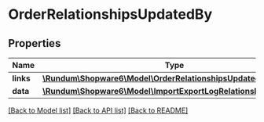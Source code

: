 # OrderRelationshipsUpdatedBy

## Properties
Name | Type | Description | Notes
------------ | ------------- | ------------- | -------------
**links** | [**\Rundum\Shopware6\Model\OrderRelationshipsUpdatedByLinks**](OrderRelationshipsUpdatedByLinks.md) |  | [optional] 
**data** | [**\Rundum\Shopware6\Model\ImportExportLogRelationshipsUserData**](ImportExportLogRelationshipsUserData.md) |  | [optional] 

[[Back to Model list]](../../README.md#documentation-for-models) [[Back to API list]](../../README.md#documentation-for-api-endpoints) [[Back to README]](../../README.md)

